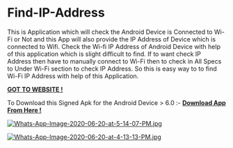 # Find-IP-Address
This is Application which will check the Android Device is Connected to Wi-Fi or Not and this App will also provide the IP Address of Device which is connected to Wifi. Check the Wi-fi IP Address of Android Device with help of this application which is slight difficult to find. If to want check IP Address then have to manually connect to Wi-Fi then to check in All Specs to Under Wi-Fi section to check IP Address. So this is easy way to to find Wi-Fi IP Address with help of this Application.

[**GOT TO WEBSITE !**](https://thesmartyking.github.io/Find-IP-Address)

To Download this Signed Apk for the Android Device > 6.0 :- [**Download App From Here !**](https://thesmartyking.github.io/Find-IP-Address/Find%20IP%20of%20Wifi.apk)


[![Whats-App-Image-2020-06-20-at-5-14-07-PM.jpg](https://i.postimg.cc/cH9br7Qm/Whats-App-Image-2020-06-20-at-5-14-07-PM.jpg)](https://postimg.cc/5Yz3rCKY) 

[![Whats-App-Image-2020-06-20-at-4-13-13-PM.jpg](https://i.postimg.cc/xTWBvPBp/Whats-App-Image-2020-06-20-at-4-13-13-PM.jpg)](https://postimg.cc/zVFd5TzT)

